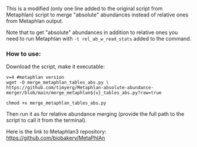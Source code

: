 This is a modified (only one line added to the original script from Metaphlan) script to merge "absolute" abundances instead of relative ones from Metaphlan output. 

Note that to get "absolute" abundances in addition to relative ones you need to run Metaphlan with ```-t rel_ab_w_read_stats``` added to the command.

### How to use:
Download the script, make it executable:

```
v=4 #metaphlan version
wget -O merge_metaphlan_tables_abs.py \
https://github.com/timyerg/Metaphlan-absolute-abundance-merger/blob/main/merge_metaphlan${v}_tables_abs.py?raw=true
```

```
chmod +x merge_metaphlan_tables_abs.py
```


Then run it as for relative abundance merging (provide the full path to the script to call it from the terminal).

Here is the link to Metaphlan3 repository: https://github.com/biobakery/MetaPhlAn
